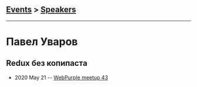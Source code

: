 ## [Events](../README.md) > [Speakers](../speakers.md)
---

# Павел Уваров

## Redux без копипаста
- 2020 May 21 -- [WebPurple meetup 43](https://www.youtube.com/watch?v=h1qAHNsGi0c)    
